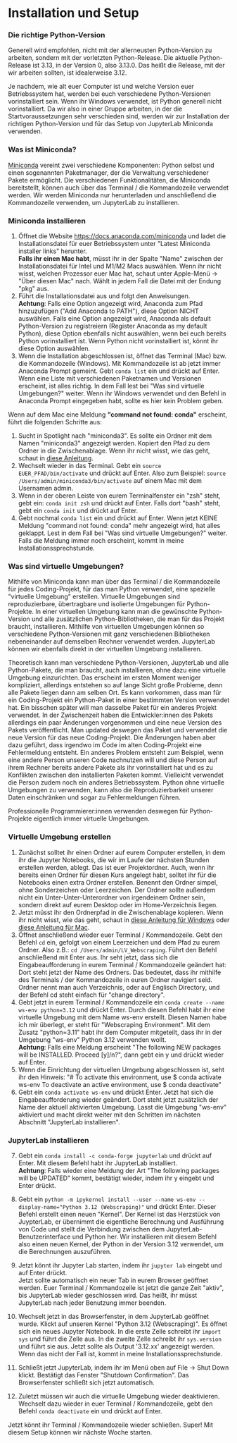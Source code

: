# Installation und Setup

### Die richtige Python-Version

Generell wird empfohlen, nicht mit der allerneusten Python-Version zu arbeiten, sondern mit der vorletzten Python-Release. 
Die aktuelle Python-Release ist 3.13, in der Version 0, also 3.13.0. 
Das heißt die Release, mit der wir arbeiten sollten, ist idealerweise 3.12. 

Je nachdem, wie alt euer Computer ist und welche Version euer Betriebssystem hat, werden bei euch verschiedene Python-Versionen vorinstalliert sein.
Wenn ihr Windows verwendet, ist Python generell nicht vorinstalliert. 
Da wir also in einer Gruppe arbeiten, in der die Startvoraussetzungen sehr verschieden sind, werden wir zur Installation der richtigen 
Python-Version und für das Setup von JupyterLab Miniconda verwenden. 

### Was ist Miniconda? 

[Miniconda](https://docs.anaconda.com/miniconda/) vereint zwei verschiedene Komponenten: Python selbst und einen sogenannten Paketmanager, der die Verwaltung verschiedener Pakete ermöglicht. 
Die verschiedenen Funktionalitäten, die Miniconda bereitstellt, können auch über das Terminal / die Kommandozeile verwendet werden.
Wir werden Miniconda nur herunterladen und anschließend die Kommandozeile verwenden, um JupyterLab zu installieren. 


### Miniconda installieren

1. Öffnet die Website https://docs.anaconda.com/miniconda und ladet die Installationsdatei für euer Betriebssystem unter "Latest Miniconda installer links" herunter.\
**Falls ihr einen Mac habt**, müsst ihr in der Spalte "Name" zwischen der Installationsdatei für Intel und M1/M2 Macs auswählen. Wenn ihr nicht wisst, welchen Prozessor euer Mac hat, schaut unter Apple-Menü -> "Über diesen Mac" nach. Wählt in jedem Fall die Datei mit der Endung "pkg" aus.
2. Führt die Installationsdatei aus und folgt den Anweisungen. \
**Achtung**: Falls eine Option angezeigt wird, Anaconda zum Pfad hinzuzufügen ("Add Anaconda to PATH"), diese Option NICHT auswählen. 
Falls eine Option angezeigt wird, Anaconda als default Python-Version zu registreiern (Register Anaconda as my default Python), diese Option ebenfalls nicht auswählen, wenn bei euch bereits Python vorinstalliert ist. Wenn Python nicht vorinstalliert ist, könnt ihr diese Option auswählen.
3. Wenn die Installation abgeschlossen ist, öffnet das Terminal (Mac) bzw. die Kommandozeile (Windows). Mit Kommandozeile ist ab jetzt immer Anaconda Prompt gemeint.
Gebt `conda list` ein und drückt auf Enter. Wenn eine Liste mit verschiedenen Paketnamen und Versionen erscheint, ist alles richtig. 
In dem Fall lest bei "Was sind virtuelle Umgebungen?" weiter. Wenn ihr Windows verwendet und den Befehl in Anaconda Prompt eingegeben habt, sollte es hier kein Problem geben. 


Wenn auf dem Mac eine Meldung **"command not found: conda"** erscheint, führt die folgenden Schritte aus: 
1. Sucht in Spotlight nach "miniconda3". Es sollte ein Ordner mit dem Namen "miniconda3" angezeigt werden.
Kopiert den Pfad zu dem Ordner in die Zwischenablage. Wenn ihr nicht wisst, wie das geht, schaut in [diese Anleitung](https://www.youtube.com/watch?v=J3octfsPH1s).
2. Wechselt wieder in das Terminal. Gebt ein `source EUER_PFAD/bin/activate` und drückt auf Enter. Also zum Beispiel: `source /Users/admin/miniconda3/bin/activate` auf einem Mac mit dem Usernamen admin.
3. Wenn in der oberen Leiste von eurem Terminalfenster ein "zsh" steht, gebt ein: `conda init zsh` und drückt auf Enter. Falls dort "bash" steht, gebt ein `conda init` und drückt auf Enter.
4. Gebt nochmal `conda list` ein und drückt auf Enter. Wenn jetzt KEINE Meldung "command not found: conda" mehr angezeigt wird, hat alles geklappt. Lest in dem Fall bei "Was sind virtuelle Umgebungen?" weiter. 
Falls die Meldung immer noch erscheint, kommt in meine Installationssprechstunde. 


### Was sind virtuelle Umgebungen? 

Mithilfe von Miniconda kann man über das Terminal / die Kommandozeile für jedes Coding-Projekt, für das man Python verwendet, eine spezielle "virtuelle Umgebung" erstellen. 
Virtuelle Umgebungen sind reproduzierbare, übertragbare und isolierte Umgebungen für Python-Projekte. 
In einer virtuellen Umgebung kann man die gewünschte Python-Version und alle zusätzlichen Python-Bibliotheken, die man für das Projekt braucht, installieren. 
Mithilfe von virtuellen Umgebungen können so verschiedene Python-Versionen mit ganz verschiedenen Bibliotheken nebeneinander auf demselben Rechner verwendet werden.
JupyterLab können wir ebenfalls direkt in der virtuellen Umgebung installieren.

Theoretisch kann man verschiedene Python-Versionen, JupyterLab und alle Python-Pakete, die man braucht, auch installieren, ohne dazu eine virtuelle Umgebung einzurichten. 
Das erscheint im ersten Moment weniger kompliziert, allerdings entstehen so auf lange Sicht große Probleme, 
denn alle Pakete liegen dann am selben Ort. Es kann vorkommen, dass man für ein Coding-Projekt ein Python-Paket in einer bestimmten Version verwendet hat. 
Ein bisschen später will man dasselbe Paket für ein anderes Projekt verwendet. In der Zwischenzeit haben die Entwickler:innen des Pakets allerdings ein paar Änderungen vorgenommen und eine neue Version des Pakets veröffentlicht. 
Man updated deswegen das Paket und verwendet die neue Version für das neue Coding-Projekt. 
Die Änderungen haben aber dazu geführt, dass irgendwo im Code im alten Coding-Projekt eine Fehlermeldung entsteht. 
Ein anderes Problem entsteht zum Beispiel, wenn eine andere Person unseren Code nachnutzen will und diese Person auf ihrem Rechner bereits andere Pakete als ihr vorinstalliert hat und es zu Konflikten zwischen den installierten Paketen kommt. Vielleicht verwendet die Person zudem noch ein anderes Betriebssystem.
Python ohne virtuelle Umgebungen zu verwenden, kann also die Reproduzierbarkeit unserer Daten einschränken und sogar zu Fehlermeldungen führen.

Professionelle Programmierer:innen verwenden deswegen für Python-Projekte eigentlich immer virtuelle Umgebungen. 



### Virtuelle Umgebung erstellen

1. Zunächst solltet ihr einen Ordner auf eurem Computer erstellen, in dem ihr die Jupyter Notebooks, die wir im Laufe der nächsten Stunden erstellen werden, ablegt. 
Das ist euer Projektordner. Auch, wenn ihr bereits einen Ordner für diesen Kurs angelegt habt, solltet ihr für die Notebooks einen extra Ordner erstellen. 
Benennt den Ordner simpel, ohne Sonderzeichen oder Leerzeichen. 
Der Ordner sollte außerdem nicht ein Unter-Unter-Unterordner von irgendeinem Ordner sein, sondern direkt auf eurem Desktop oder im Home-Verzeichnis liegen.
2. Jetzt müsst ihr den Ordnerpfad in die Zwischenablage kopieren. 
Wenn ihr nicht wisst, wie das geht, schaut in [diese Anleitung für Windows](https://www.youtube.com/watch?v=Xm4HEfZdzbY) oder [diese Anleitung für Mac](https://www.youtube.com/watch?v=J3octfsPH1s).
3. Öffnet anschließend wieder euer Terminal / Kommandozeile. Gebt den Befehl `cd` ein, gefolgt von einem Leerzeichen und dem Pfad zu eurem Ordner. 
Also z.B.: `cd /Users/admin/LV_Webscraping`.
Führt den Befehl anschließend mit Enter aus.
Ihr seht jetzt, dass sich die Eingabeaufforderung in eurem Terminal / Kommandozeile geändert hat: Dort steht jetzt der Name des Ordners. 
Das bedeutet, dass ihr mithilfe des Terminals / der Kommandozeile in euren Ordner navigiert seid. 
Ordner nennt man auch Verzeichnis, oder auf Englisch Directory, und der Befehl cd steht einfach für "change directory".
4. Gebt jetzt in eurem Terminal / Kommandozeile ein `conda create --name ws-env python=3.12` und drückt Enter.
Durch diesen Befehl habt ihr eine virtuelle Umgebung mit dem Name ws-env erstellt. 
Diesen Namen habe ich mir überlegt, er steht für "Webscraping Environment". 
Mit dem Zusatz "python=3.11" habt ihr dem Computer mitgeteilt, dass ihr in der Umgebung "ws-env" Python 3.12 verwenden wollt. \
**Achtung**: Falls eine Meldung erscheint "The following NEW packages will be INSTALLED. Proceed \[y\]/n?", dann gebt ein y und drückt wieder auf Enter.
5. Wenn die Einrichtung der virtuellen Umgebung abgeschlossen ist, seht ihr den Hinweis: "# To activate this environment, use \$ conda activate ws-env To deactivate an active environment, use \$ conda deactivate"
6. Gebt ein `conda activate ws-env` und drückt Enter. 
Jetzt hat sich die Eingabeaufforderung wieder geändert. Dort steht jetzt zusätzlich der Name der aktuell aktivierten Umgebung.
Lasst die Umgebung "ws-env" aktiviert und macht direkt weiter mit den Schritten im nächsten Abschnitt "JupyterLab installieren".

### JupyterLab installieren

7. Gebt ein `conda install -c conda-forge jupyterlab` und drückt auf Enter. 
Mit diesem Befehl habt ihr JupyterLab installiert. \
**Achtung**: Falls wieder eine Meldung der Art "The following packages will be UPDATED" kommt, bestätigt wieder, indem ihr y eingebt und Enter drückt.

8. Gebt ein `python -m ipykernel install --user --name ws-env --display-name="Python 3.12 (Webscraping)"` und drückt Enter. 
Dieser Befehl erstellt einen neuen "Kernel". 
Der Kernel ist das Herzstück von JuypterLab, er übernimmt die eigentliche Berechnung und Ausführung von Code und stellt die Verbindung zwischen dem JupyterLab-Benutzerinterface und Python her. 
Wir installieren mit diesem Befehl also einen neuen Kernel, der Python in der Version 3.12 verwendet, um die Berechnungen auszuführen.

9. Jetzt könnt ihr Jupyter Lab starten, indem ihr `jupyter lab` eingebt und auf Enter drückt.\
Jetzt sollte automatisch ein neuer Tab in eurem Browser geöffnet werden. 
Euer Terminal / Kommandozeile ist jetzt die ganze Zeit "aktiv", bis JupyterLab wieder geschlossen wird. Das heißt, ihr müsst JupyterLab nach jeder Benutzung immer beenden.

10. Wechselt jetzt in das Browserfenster, in dem JupyterLab geöffnet wurde. Klickt auf unseren Kernel "Python 3.12 (Webscraping)". 
Es öffnet sich ein neues Jupyter Notebook. In die erste Zelle schreibt ihr `import sys` und führt die Zelle aus.
In die zweite Zelle schreibt ihr `sys.version` und führt sie aus. Jetzt sollte als Output '3.12.xx' angezeigt werden. 
Wenn das nicht der Fall ist, kommt in meine Installationssprechstunde.

11. Schließt jetzt JupyterLab, indem ihr im Menü oben auf File -> Shut Down klickt. Bestätigt das Fenster "Shutdown Confirmation".
Das Browserfenster schließt sich jetzt automatisch.

12. Zuletzt müssen wir auch die virtuelle Umgebung wieder deaktivieren. Wechselt dazu wieder in euer Terminal / Kommandozeile, gebt den Befehl `conda deactivate` ein und drückt auf Enter.

Jetzt könnt ihr Terminal / Kommandozeile wieder schließen. Super! Mit diesem Setup können wir nächste Woche starten. 
